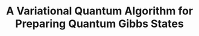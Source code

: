 ---
title: "A Variational Quantum Algorithm for Preparing Quantum Gibbs States"
collection: preprints
permalink: /preprints/2020-01 01-A-Variational-Quantum-Algorithm-for-Preparing-Quantum-Gibbs-States
authors: 'Anirban Chowdhury, Guang Hao Low, Nathan Wiebe, '
year: 2020
venue: 'arXiv'
details: '2002.00055 [quant-ph]'
paperurl: 'https://arxiv.org/abs/2002.00055'
citation: 'Anirban Chowdhury, Guang Hao Low, Nathan Wiebe,  arXiv 2002.00055 [quant-ph] (2020).'
---